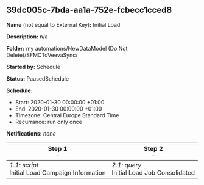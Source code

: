 ## 39dc005c-7bda-aa1a-752e-fcbecc1cced8

**Name** (not equal to External Key)**:** Initial Load

**Description:** n/a

**Folder:** my automations/NewDataModel (Do Not Delete)/SFMCToVeevaSync/

**Started by:** Schedule

**Status:** PausedSchedule

**Schedule:**

* Start: 2020-01-30 00:00:00 +01:00
* End: 2020-01-30 00:00:00 +01:00
* Timezone: Central Europe Standard Time
* Recurrance: run only once

**Notifications:** _none_


| Step 1<br>_<small>-</small>_ | Step 2<br>_<small>-</small>_ |
| --- | --- |
| _1.1: script_<br>Initial Load Campaign Information | _2.1: query_<br>Initial Load Job Consolidated |
